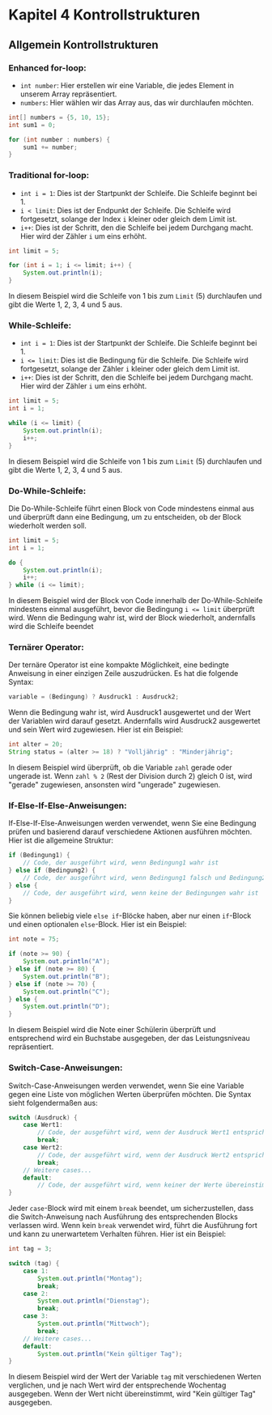 # Kapitel 4 Kontrollstrukturen

## Allgemein Kontrollstrukturen

### Enhanced for-loop:
- `int number`: Hier erstellen wir eine Variable, die jedes Element in unserem Array repräsentiert.
- `numbers`: Hier wählen wir das Array aus, das wir durchlaufen möchten.

```java
int[] numbers = {5, 10, 15};
int sum1 = 0;

for (int number : numbers) {
    sum1 += number;
}
```

### Traditional for-loop:
- `int i = 1`: Dies ist der Startpunkt der Schleife. Die Schleife beginnt bei 1.
- `i < limit`: Dies ist der Endpunkt der Schleife. Die Schleife wird fortgesetzt, solange der Index `i`  kleiner oder gleich dem Limit ist.
- `i++`: Dies ist der Schritt, den die Schleife bei jedem Durchgang macht. Hier wird der Zähler `i` um eins erhöht.

```java
int limit = 5;

for (int i = 1; i <= limit; i++) {
    System.out.println(i);
}
```

In diesem Beispiel wird die Schleife von 1 bis zum `Limit` (5) durchlaufen und gibt die Werte 1, 2, 3, 4 und 5 aus.

### While-Schleife:
- `int i = 1`: Dies ist der Startpunkt der Schleife. Die Schleife beginnt bei 1.
- `i <= limit`: Dies ist die Bedingung für die Schleife. Die Schleife wird fortgesetzt, solange der Zähler `i` kleiner oder gleich dem Limit ist.
- `i++`: Dies ist der Schritt, den die Schleife bei jedem Durchgang macht. Hier wird der Zähler `i` um eins erhöht.

```java
int limit = 5;
int i = 1; 

while (i <= limit) { 
    System.out.println(i); 
    i++; 
}
```

In diesem Beispiel wird die Schleife von 1 bis zum `Limit` (5) durchlaufen und gibt die Werte 1, 2, 3, 4 und 5 aus.

### Do-While-Schleife:
Die Do-While-Schleife führt einen Block von Code mindestens einmal aus und überprüft dann eine Bedingung, um zu entscheiden, ob der Block wiederholt werden soll.

```java
int limit = 5;
int i = 1; 

do {
    System.out.println(i); 
    i++; 
} while (i <= limit); 
```

In diesem Beispiel wird der Block von Code innerhalb der Do-While-Schleife mindestens einmal ausgeführt, bevor die Bedingung `i <= limit` überprüft wird. Wenn die Bedingung wahr ist, wird der Block wiederholt, andernfalls wird die Schleife beendet

### Ternärer Operator:
Der ternäre Operator ist eine kompakte Möglichkeit, eine bedingte Anweisung in einer einzigen Zeile auszudrücken. Es hat die folgende Syntax:

```java
variable = (Bedingung) ? Ausdruck1 : Ausdruck2;
```

Wenn die Bedingung wahr ist, wird Ausdruck1 ausgewertet und der Wert der Variablen wird darauf gesetzt. Andernfalls wird Ausdruck2 ausgewertet und sein Wert wird zugewiesen. Hier ist ein Beispiel:

```java
int alter = 20;
String status = (alter >= 18) ? "Volljährig" : "Minderjährig";
```

In diesem Beispiel wird überprüft, ob die Variable `zahl` gerade oder ungerade ist. Wenn `zahl % 2` (Rest der Division durch 2) gleich 0 ist, wird "gerade" zugewiesen, ansonsten wird "ungerade" zugewiesen.

### If-Else-If-Else-Anweisungen:
If-Else-If-Else-Anweisungen werden verwendet, wenn Sie eine Bedingung prüfen und basierend darauf verschiedene Aktionen ausführen möchten. Hier ist die allgemeine Struktur:

```java
if (Bedingung1) {
    // Code, der ausgeführt wird, wenn Bedingung1 wahr ist
} else if (Bedingung2) {
    // Code, der ausgeführt wird, wenn Bedingung1 falsch und Bedingung2 wahr ist
} else {
    // Code, der ausgeführt wird, wenn keine der Bedingungen wahr ist
}
```

Sie können beliebig viele `else if`-Blöcke haben, aber nur einen `if`-Block und einen optionalen `else`-Block. Hier ist ein Beispiel:

```java
int note = 75;

if (note >= 90) {
    System.out.println("A");
} else if (note >= 80) {
    System.out.println("B");
} else if (note >= 70) {
    System.out.println("C");
} else {
    System.out.println("D");
}
```

In diesem Beispiel wird die Note einer Schülerin überprüft und entsprechend wird ein Buchstabe ausgegeben, der das Leistungsniveau repräsentiert.

### Switch-Case-Anweisungen:
Switch-Case-Anweisungen werden verwendet, wenn Sie eine Variable gegen eine Liste von möglichen Werten überprüfen möchten. Die Syntax sieht folgendermaßen aus:

```java
switch (Ausdruck) {
    case Wert1:
        // Code, der ausgeführt wird, wenn der Ausdruck Wert1 entspricht
        break;
    case Wert2:
        // Code, der ausgeführt wird, wenn der Ausdruck Wert2 entspricht
        break;
    // Weitere cases...
    default:
        // Code, der ausgeführt wird, wenn keiner der Werte übereinstimmt
}
```

Jeder `case`-Block wird mit einem `break` beendet, um sicherzustellen, dass die Switch-Anweisung nach Ausführung des entsprechenden Blocks verlassen wird. Wenn kein `break` verwendet wird, führt die Ausführung fort und kann zu unerwartetem Verhalten führen. Hier ist ein Beispiel:

```java
int tag = 3;

switch (tag) {
    case 1:
        System.out.println("Montag");
        break;
    case 2:
        System.out.println("Dienstag");
        break;
    case 3:
        System.out.println("Mittwoch");
        break;
    // Weitere cases...
    default:
        System.out.println("Kein gültiger Tag");
}
```

In diesem Beispiel wird der Wert der Variable `tag` mit verschiedenen Werten verglichen, und je nach Wert wird der entsprechende Wochentag ausgegeben. Wenn der Wert nicht übereinstimmt, wird "Kein gültiger Tag" ausgegeben.